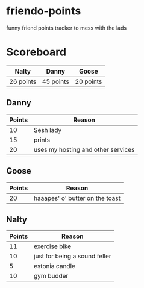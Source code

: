 # friendo-points
funny friend points tracker to mess with the lads

# Scoreboard
| Nalty | Danny | Goose |
|---|---|---|
| 26 points | 45 points | 20 points |

## Danny
| Points | Reason |
|---|---|
| 10 | Sesh lady |
| 15 | prints |
| 20 | uses my hosting and other services |

## Goose
| Points | Reason |
|---|---|
| 20 | haaapes' o' butter on the toast |

## Nalty
| Points | Reason |
|---|---|
| 11 | exercise bike |
| 10 | just for being a sound feller |
| 5 | estonia candle |
| 10 | gym budder |

